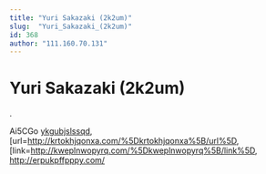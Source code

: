 ```yaml
---
title: "Yuri Sakazaki (2k2um)"
slug:  "Yuri_Sakazaki_(2k2um)"
id: 368
author: "111.160.70.131"
---
```


# Yuri Sakazaki (2k2um)

.

Ai5CGo <a href="http://ykgubjslssqd.com/">ykgubjslssqd</a>,
\[url=<http://krtokhjqonxa.com/%5Dkrtokhjqonxa%5B/url%5D>,
\[link=<http://kweplnwopyrq.com/%5Dkweplnwopyrq%5B/link%5D>,
<http://erpukpffpppy.com/>
